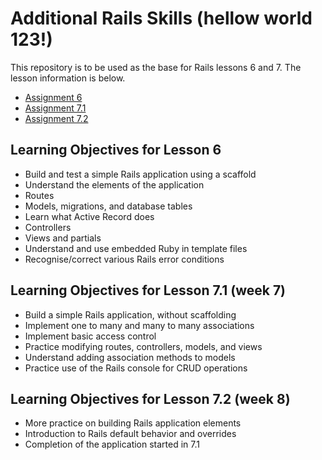 # Additional Rails Skills (hellow world 123!)

This repository is to be used as the base for Rails lessons 6 and 7.  The lesson information is below.

* [Assignment 6](/lessons/Assignment-6-Rails-Introduction.md)
* [Assignment 7.1](/lessons/Assignment-7_1-Active-Record-Associations.md)
* [Assignment 7.2](/lessons/Assignment-7_2-Subscriptions.md)

## Learning Objectives for Lesson 6

- Build and test a simple Rails application using a scaffold
- Understand the elements of the application
- Routes
- Models, migrations, and database tables
- Learn what Active Record does
- Controllers
- Views and partials
- Understand and use embedded Ruby in template files
- Recognise/correct various Rails error conditions 

## Learning Objectives for Lesson 7.1 (week 7)

- Build a simple Rails application, without scaffolding
- Implement one to many and many to many associations
- Implement basic access control
- Practice modifying routes, controllers, models, and views
- Understand adding association methods to models 
- Practice use of the Rails console for CRUD operations

## Learning Objectives for Lesson 7.2 (week 8)

- More practice on building Rails application elements
- Introduction to Rails default behavior and overrides
- Completion of the application started in 7.1
